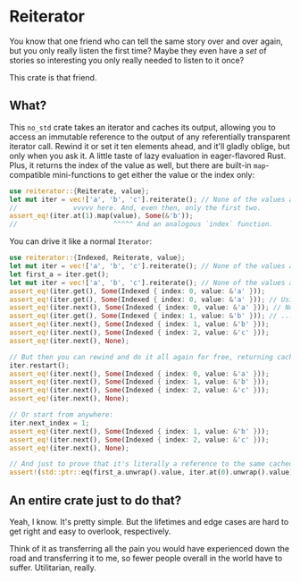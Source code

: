 # Reiterator

You know that one friend who can tell the same story over and over again, but you only really listen the first time? Maybe they even have a _set_ of stories so interesting you only really needed to listen to it once?

This crate is that friend.

## What?

This `no_std` crate takes an iterator and caches its output, allowing you to access an immutable reference to the output of any referentially transparent iterator call.
Rewind it or set it ten elements ahead, and it'll gladly oblige, but only when you ask it. A little taste of lazy evaluation in eager-flavored Rust.
Plus, it returns the index of the value as well, but there are built-in `map`-compatible mini-functions to get either the value or the index only:

```rust
use reiterator::{Reiterate, value};
let mut iter = vec!['a', 'b', 'c'].reiterate(); // None of the values are computed or cached until...
//              vvvvv here. And, even then, only the first two.
assert_eq!(iter.at(1).map(value), Some(&'b'));
//                        ^^^^^ And an analogous `index` function.
```

You can drive it like a normal `Iterator`:

```rust
use reiterator::{Indexed, Reiterate, value};
let mut iter = vec!['a', 'b', 'c'].reiterate(); // None of the values are computed or cached until...
let first_a = iter.get();
let mut iter = vec!['a', 'b', 'c'].reiterate(); // None of the values are computed or cached until...
assert_eq!(iter.get(), Some(Indexed { index: 0, value: &'a' }));
assert_eq!(iter.get(), Some(Indexed { index: 0, value: &'a' })); // Using the cached version
assert_eq!(iter.next(), Some(Indexed { index: 0, value: &'a' })); // Note that `next` doesn't "know" we've already called `get`
assert_eq!(iter.get(), Some(Indexed { index: 1, value: &'b' })); // ...but it does change the internal `next_index`
assert_eq!(iter.next(), Some(Indexed { index: 1, value: &'b' }));
assert_eq!(iter.next(), Some(Indexed { index: 2, value: &'c' }));
assert_eq!(iter.next(), None);

// But then you can rewind and do it all again for free, returning cached references to the same values we just made:
iter.restart();
assert_eq!(iter.next(), Some(Indexed { index: 0, value: &'a' }));
assert_eq!(iter.next(), Some(Indexed { index: 1, value: &'b' }));
assert_eq!(iter.next(), Some(Indexed { index: 2, value: &'c' }));
assert_eq!(iter.next(), None);

// Or start from anywhere:
iter.next_index = 1;
assert_eq!(iter.next(), Some(Indexed { index: 1, value: &'b' }));
assert_eq!(iter.next(), Some(Indexed { index: 2, value: &'c' }));
assert_eq!(iter.next(), None);

// And just to prove that it's literally a reference to the same cached value in memory:
assert!(std::ptr::eq(first_a.unwrap().value, iter.at(0).unwrap().value));
```

## An entire crate just to do that?

Yeah, I know. It's pretty simple. But the lifetimes and edge cases are hard to get right and easy to overlook, respectively.

Think of it as transferring all the pain you would have experienced down the road and transferring it to me, so fewer people overall in the world have to suffer.
Utilitarian, really.
